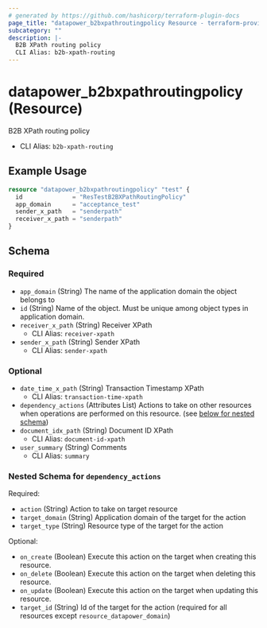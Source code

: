 ```yaml
---
# generated by https://github.com/hashicorp/terraform-plugin-docs
page_title: "datapower_b2bxpathroutingpolicy Resource - terraform-provider-datapower"
subcategory: ""
description: |-
  B2B XPath routing policy
  CLI Alias: b2b-xpath-routing
---
```


# datapower_b2bxpathroutingpolicy (Resource)

B2B XPath routing policy
  - CLI Alias: `b2b-xpath-routing`

## Example Usage

```terraform
resource "datapower_b2bxpathroutingpolicy" "test" {
  id              = "ResTestB2BXPathRoutingPolicy"
  app_domain      = "acceptance_test"
  sender_x_path   = "senderpath"
  receiver_x_path = "senderpath"
}
```

<!-- schema generated by tfplugindocs -->
## Schema

### Required

- `app_domain` (String) The name of the application domain the object belongs to
- `id` (String) Name of the object. Must be unique among object types in application domain.
- `receiver_x_path` (String) Receiver XPath
  - CLI Alias: `receiver-xpath`
- `sender_x_path` (String) Sender XPath
  - CLI Alias: `sender-xpath`

### Optional

- `date_time_x_path` (String) Transaction Timestamp XPath
  - CLI Alias: `transaction-time-xpath`
- `dependency_actions` (Attributes List) Actions to take on other resources when operations are performed on this resource. (see [below for nested schema](#nestedatt--dependency_actions))
- `document_idx_path` (String) Document ID XPath
  - CLI Alias: `document-id-xpath`
- `user_summary` (String) Comments
  - CLI Alias: `summary`

<a id="nestedatt--dependency_actions"></a>
### Nested Schema for `dependency_actions`

Required:

- `action` (String) Action to take on target resource
- `target_domain` (String) Application domain of the target for the action
- `target_type` (String) Resource type of the target for the action

Optional:

- `on_create` (Boolean) Execute this action on the target when creating this resource.
- `on_delete` (Boolean) Execute this action on the target when deleting this resource.
- `on_update` (Boolean) Execute this action on the target when updating this resource.
- `target_id` (String) Id of the target for the action (required for all resources except `resource_datapower_domain`)
